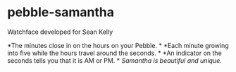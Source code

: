 pebble-samantha
===============

Watchface developed for Sean Kelly

*The minutes close in on the hours on your Pebble. *
*Each minute growing into five while the hours travel around the seconds. *
*An indicator on the seconds tells you that it is AM or PM. *
*Samantha is beautiful and unique.*
